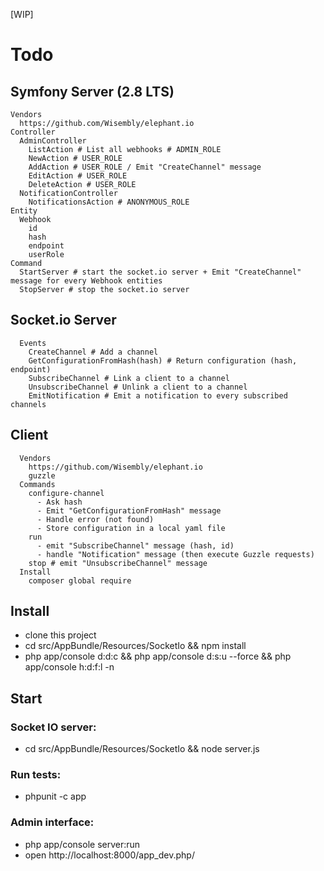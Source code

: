 [WIP]

Todo
====

Symfony Server (2.8 LTS)
------------------------
```
Vendors
  https://github.com/Wisembly/elephant.io
Controller
  AdminController
    ListAction # List all webhooks # ADMIN_ROLE
    NewAction # USER_ROLE
    AddAction # USER_ROLE / Emit "CreateChannel" message
    EditAction # USER_ROLE
    DeleteAction # USER_ROLE
  NotificationController
    NotificationsAction # ANONYMOUS_ROLE
Entity
  Webhook
    id
    hash
    endpoint
    userRole
Command
  StartServer # start the socket.io server + Emit "CreateChannel" message for every Webhook entities
  StopServer # stop the socket.io server
```

Socket.io Server
----------------

```
  Events
    CreateChannel # Add a channel
    GetConfigurationFromHash(hash) # Return configuration (hash, endpoint)
    SubscribeChannel # Link a client to a channel
    UnsubscribeChannel # Unlink a client to a channel
    EmitNotification # Emit a notification to every subscribed channels
```

Client
------
```
  Vendors
    https://github.com/Wisembly/elephant.io
    guzzle
  Commands
    configure-channel
      - Ask hash
      - Emit "GetConfigurationFromHash" message
      - Handle error (not found)
      - Store configuration in a local yaml file
    run
      - emit "SubscribeChannel" message (hash, id)
      - handle "Notification" message (then execute Guzzle requests)
    stop # emit "UnsubscribeChannel" message
  Install
    composer global require
```

Install
-------
- clone this project
- cd src/AppBundle/Resources/SocketIo && npm install
- php app/console d:d:c && php app/console d:s:u --force && php app/console h:d:f:l -n

Start
-----

### Socket IO server:

- cd src/AppBundle/Resources/SocketIo && node server.js

### Run tests:

- phpunit -c app

### Admin interface:

- php app/console server:run
- open http://localhost:8000/app_dev.php/
